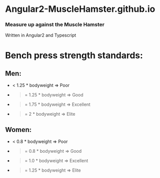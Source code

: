 # Angular2-MuscleHamster.github.io

### Measure up against the Muscle Hamster

Written in Angular2 and Typescript

# Bench press strength standards:
## Men:

* < 1.25 * bodyweight => Poor
* >= 1.25 * bodyweight => Good
* >= 1.75 * bodyweight => Excellent
* >= 2    * bodyweight => Elite

## Women:

* < 0.8 * bodyweight => Poor 
* >= 0.8  * bodyweight => Good
* >= 1.0  * bodyweight => Excellent 
* >= 1.25 * bodyweight => Elite


